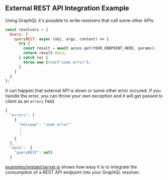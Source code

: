 ## External REST API Integration Example

Using GraphQL it's possible to write resolvers that call some other APIs.

```js
const resolvers = {
  Query: {
    queryREST: async (obj, args, context) => {
      try {
        const result = await axios.get(YOUR_ENDPOINT_HERE, params);
        return result.data;
      } catch (e) {
        throw new Error("some error");
      }
    }
  }
};
```

It can happen that external API is down or some other error occured. If you handle the error, you can throw your own exception and it will get passed to client as an `errors` field.

```js
{
  "errors": [
    {
      "message": "some error"
      ⋮
      ⋮
    }
  ],
  "data":  {
    "queryREST": null
  }
```

[examples/restapi/server.js](../../examples/restapi/server.js#L26-L39) shows how easy it is to integrate the consumption of a REST API endpoint into your GraphQL resolver.
